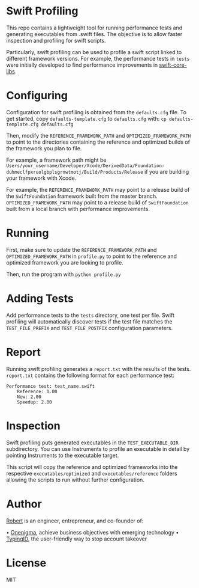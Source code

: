 # Swift Profiling
This repo contains a lightweight tool for running performance tests and generating executables from .swift files. The objective is to allow faster inspection and profiling for swift scripts.

Particularly, swift profiling can be used to profile a swift script linked to different framework versions. For example, the performance tests in `tests` were initially developed to find performance improvements in [swift-core-libs](https://github.com/apple/swift-corelibs-foundation).

# Configuring
Configuration for swift profiling is obtained from the `defaults.cfg` file. To get started, copy `defaults-template.cfg` to `defaults.cfg` with:
`cp defaults-template.cfg defaults.cfg`

Then, modify the `REFERENCE_FRAMEWORK_PATH` and `OPTIMIZED_FRAMEWORK_PATH` to point to the directories containing the reference and optimized builds of the framework you plan to file.

For example, a framework path might be `Users/your_username/Developer/Xcode/DerivedData/Foundation-duhmeclfpxruolgbplsgrnwtmotj/Build/Products/Release` if you are building your framework with Xcode.

For example, the `REFERENCE_FRAMEWORK_PATH` may point to a release build of the `SwiftFoundation` framework built from the master branch. `OPTIMIZED_FRAMEWORK_PATH` may point to a release build of `SwiftFoundation` built from a local branch with performance improvements.

# Running
First, make sure to update the `REFERENCE_FRAMEWORK_PATH` and `OPTIMIZED_FRAMEWORK_PATH` in `profile.py` to point to the reference and optimized framework you are looking to profile.

Then, run the program with `python profile.py`

# Adding Tests
Add performance tests to the `tests` directory, one test per file. Swift profiling will automatically discover tests if the test file matches the `TEST_FILE_PREFIX` and `TEST_FILE_POSTFIX` configuration parameters.

# Report
Running swift profiling generates a `report.txt` with the results of the tests. `report.txt` contains the following format for each performance test:

```
Performance test: test_name.swift
    Reference: 1.00
    New: 2.00
    Speedup: 2.00
```

# Inspection
Swift profiling puts generated executables in the `TEST_EXECUTABLE_DIR` subdirectory. You can use Instruments to profile an executable in detail by pointing Instruments to the executable target. 

This script will copy the reference and optimized frameworks into the respective `executables/optimized` and `executables/reference` folders allowing the scripts to run without further configuration.

# Author
[Robert](https://www.linkedin.com/in/robertpieta) is an engineer, entrepreneur, and co-founder of:

• [Onenigma](https://www.onenigma.com/), achieve business objectives with emerging technology
• [TypingID](https://www.typingid.com/), the user-friendly way to stop account takeover

# License
MIT